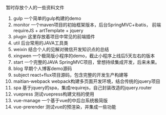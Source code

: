 暂时存放个人的一些资料文件

1. gulp 一个简单的gulp构建的demo
2. monitor 一个maven项目的初始框架版本，后台SpringMVC+ibatis， 前端requireJS + artTemplate + jquery
3. plugin 这里存放着项目中常见的前端插件
4. util 后台常用的JAVA工具类
5. weixin 结合个人的见解对微信开发知识点的总结
6. xingwen 一个极简版小程序的demo，截止小程序上线后5天左右的版本
7. start 一个完整的JAVA SpringMVC项目，曾想持续集成开发，后来未果。
8. blog 早期个人博客demo源码
9. subject react+flux项目源码，包含完整的开发生产构建等
10. maitian-webpack webpack构建多页面开发环境，结合传统的jquery项目
11. spa 基于jquery的spa，集成requirejs，自己封装改造的jquery.router
12. vuepress 测试vuepress构建文档的使用
13. vue-manage 一个基于vue的中后台系统极简版
14. vue-prerender 测试vue的预渲染，并集成一些功能
